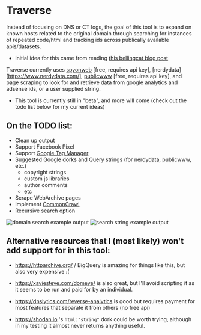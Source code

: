 # Traverse
Instead of focusing on DNS or CT logs, the goal of this tool is to expand on known hosts related to the original domain through searching for instances of repeated code/html and tracking ids across publically available apis/datasets.

* Initial idea for this came from reading [this bellingcat blog post](https://www.bellingcat.com/resources/how-tos/2015/07/23/unveiling-hidden-connections-with-google-analytics-ids/)

Traverse currently uses [spyonweb](http://www.spyonweb.com/) [free, requires api key], [nerdydata][https://www.nerdydata.com/], [publicwww](https://publicwww.com) [free, requires api key], and page scraping to look for and retrieve data from google analytics and adsense ids, or a user supplied string.  
* This tool is currently still in "beta", and more will come (check out the todo list below for my current ideas)


## On the TODO list: 
* Clean up output
* Support Facebook Pixel
* Support [Google Tag Manager](https://support.google.com/tagmanager/answer/6103696)
* Suggested Google dorks and Query strings (for nerdydata, publicwww, etc.)
    * copyright strings
    * custom js libraries
    * author comments
    * etc
* Scrape WebArchive pages
* Implement [CommonCrawl](http://commoncrawl.org/)
* Recursive search option

![domain search example output](https://i.imgur.com/oZOnc8i.png)
![search string example output](https://i.imgur.com/A5zLI5h.png)

## Alternative resources that I (most likely) won't add support for in this tool:

* https://httparchive.org/ / BigQuery is amazing for things like this, but also very expensive :(

* https://xaviesteve.com/domeye/ is also great, but I'll avoid scripting it as it seems to be run and paid for by an individual.

* https://dnslytics.com/reverse-analytics is good but requires payment for most features that separate it from others (no free api)

* https://shodan.io 's `html:"string"` dork could be worth trying, although in my testing it almost never returns anything useful.
